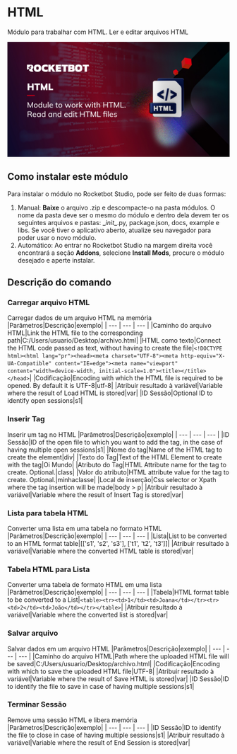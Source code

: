 



# HTML
  
Módulo para trabalhar com HTML. Ler e editar arquivos HTML  
  
![banner](imgs/Modulo_HTML.jpg)


## Como instalar este módulo
  
Para instalar o módulo no Rocketbot Studio, pode ser feito de duas formas:
1. Manual: __Baixe__ o arquivo .zip e descompacte-o na pasta módulos. O nome da pasta deve ser o mesmo do módulo e dentro dela devem ter os seguintes arquivos e pastas: \__init__.py, package.json, docs, example e libs. Se você tiver o aplicativo aberto, atualize seu navegador para poder usar o novo módulo.
2. Automático: Ao entrar no Rocketbot Studio na margem direita você encontrará a seção **Addons**, selecione **Install Mods**, procure o módulo desejado e aperte instalar.  


## Descrição do comando

### Carregar arquivo HTML
  
Carregar dados de um arquivo HTML na memória
|Parâmetros|Descrição|exemplo|
| --- | --- | --- |
|Caminho do arquivo HTML|Link the HTML file to the corresponding path|C:/Users/usuario/Desktop/archivo.html|
|HTML como texto|Connect the HTML code passed as text, without having to create the file|`<!DOCTYPE html><html lang="pr"><head><meta charset="UTF-8"><meta http-equiv="X-UA-Compatible" content="IE=edge"><meta name="viewport" content="width=device-width, initial-scale=1.0"><title></title></head>`|
|Codificação|Encoding with which the HTML file is required to be opened. By default it is UTF-8|utf-8|
|Atribuir resultado à variável|Variable where the result of Load HTML is stored|var|
|ID Sessão|Optional ID to identify open sessions|s1|

### Inserir Tag
  
Inserir um tag no HTML
|Parâmetros|Descrição|exemplo|
| --- | --- | --- |
|ID Sessão|ID of the open file to which you want to add the tag, in the case of having multiple open sessions|s1|
|Nome do tag|Name of the HTML tag to create the element|div|
|Texto do Tag|Text of the HTML Element to create with the tag|Oi Mundo|
|Atributo do Tag|HTML Attribute name for the tag to create. Optional.|class|
|Valor do atributo|HTML attribute value for the tag to create. Optional.|minhaclasse|
|Local de inserção|Css selector or Xpath where the tag insertion will be made|body > p|
|Atribuir resultado à variável|Variable where the result of Insert Tag is stored|var|

### Lista para tabela HTML
  
Converter uma lista em uma tabela no formato HTML
|Parâmetros|Descrição|exemplo|
| --- | --- | --- |
|Lista|List to be converted to an HTML format table|[['s1', 's2', 's3'], ['t1', 't2', 't3']]|
|Atribuir resultado à variável|Variable where the converted HTML table is stored|var|

### Tabela HTML para Lista
  
Converter uma tabela de formato HTML em uma lista
|Parâmetros|Descrição|exemplo|
| --- | --- | --- |
|Tabela|HTML format table to be converted to a List|`<table><tr><td>1</td><td>Joana</td></tr><tr><td>2</td><td>João</td></tr></table>`|
|Atribuir resultado à variável|Variable where the converted list is stored|var|

### Salvar arquivo
  
Salvar dados em um arquivo HTML
|Parâmetros|Descrição|exemplo|
| --- | --- | --- |
|Caminho do arquivo HTML|Path where the uploaded HTML file will be saved|C:/Users/usuario/Desktop/archivo.html|
|Codificação|Encoding with which to save the uploaded HTML file|UTF-8|
|Atribuir resultado à variável|Variable where the result of Save HTML is stored|var|
|ID Sessão|ID to identify the file to save in case of having multiple sessions|s1|

### Terminar Sessão
  
Remove uma sessão HTML e libera memória
|Parâmetros|Descrição|exemplo|
| --- | --- | --- |
|ID Sessão|ID to identify the file to close in case of having multiple sessions|s1|
|Atribuir resultado à variável|Variable where the result of End Session is stored|var|
